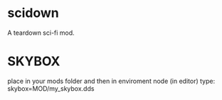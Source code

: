 # scidown
A teardown sci-fi mod.

# SKYBOX

place in your mods folder and then in enviroment node (in editor) type: skybox=MOD/my_skybox.dds